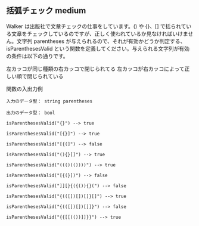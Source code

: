 ## 括弧チェック medium
Walker は出版社で文章チェックの仕事をしています。() や {}、[] で括られている文章をチェックしているのですが、正しく使われているか見なければいけません。文字列 parentheses が与えられるので、それが有効かどうか判定する、isParenthesesValid という関数を定義してください。与えられる文字列が有効の条件は以下の通りです。

左カッコが同じ種類の右カッコで閉じられてる
左カッコが右カッコによって正しい順で閉じられている

関数の入出力例
```
入力のデータ型： string parentheses

出力のデータ型： bool

isParenthesesValid("{}") --> true

isParenthesesValid("[{}]") --> true

isParenthesesValid("[{(]") --> false

isParenthesesValid("(){}[]") --> true

isParenthesesValid("((()(())))") --> true

isParenthesesValid("[{(}])") --> false

isParenthesesValid("]][}{({()){}(") --> false

isParenthesesValid("{(([])[])[]}[]") --> true

isParenthesesValid("{(([])[])[]]}") --> false

isParenthesesValid("{{[[(())]]}}") --> true

```
